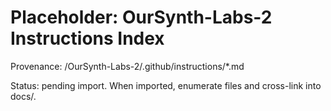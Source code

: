 # Placeholder: OurSynth-Labs-2 Instructions Index

Provenance: /OurSynth-Labs-2/.github/instructions/*.md

Status: pending import. When imported, enumerate files and cross-link into docs/.
